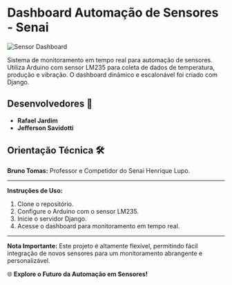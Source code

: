 # Dashboard Automação de Sensores - Senai

![Sensor Dashboard](link_para_uma_imagem)

Sistema de monitoramento em tempo real para automação de sensores. Utiliza Arduino com sensor LM235 para coleta de dados de temperatura, produção e vibração. O dashboard dinâmico e escalonável foi criado com Django.

## Desenvolvedores 🚀
- **Rafael Jardim**
- **Jefferson Savidotti**

## Orientação Técnica 🛠️
**Bruno Tomas:** Professor e Competidor do Senai Henrique Lupo.

---

**Instruções de Uso:**
1. Clone o repositório.
2. Configure o Arduino com o sensor LM235.
3. Inicie o servidor Django.
4. Acesse o dashboard para monitoramento em tempo real.

---

**Nota Importante:**
Este projeto é altamente flexível, permitindo fácil integração de novos sensores para um monitoramento abrangente e personalizável.

🌐 **Explore o Futuro da Automação em Sensores!**
